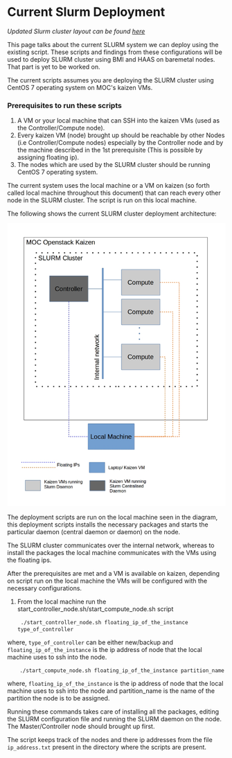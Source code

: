 # Current Slurm Deployment
*Updated Slurm cluster layout can be found [here](https://github.com/CCI-MOC/hpc/wiki/Current-Slurm-cluster)*

This page talks about the current SLURM system we can deploy using the existing script. These scripts and findings from these configurations will be used to deploy SLURM cluster using BMI and HAAS on baremetal nodes. That part is yet to be worked on.    

The current scripts assumes you are deploying the SLURM cluster using CentOS 7 operating system on MOC's kaizen VMs.  
  
### Prerequisites to run these scripts
1. A VM or your local machine that can SSH into the kaizen VMs (used as the Controller/Compute node).  
2. Every kaizen VM (node) brought up should be reachable by other Nodes (i.e Controller/Compute nodes) especially by the Controller node and by the machine described in the 1st prerequisite (This is possible by assigning floating ip).  
3. The nodes which are used by the SLURM cluster should be running CentOS 7 operating system.
  
The current system uses the local machine or a VM on kaizen (so forth called local machine throughout this document) that can reach every other node in the SLURM cluster. The script is run on this local machine.  
  
The following shows the current SLURM cluster deployment architecture:

![SLURM cluster deployment architecture](../_static/img/Slurm.jpg)  
  
The deployment scripts are run on the local machine seen in the diagram, this deployment scripts installs the necessary packages and starts the particular daemon (central daemon or daemon) on the node.

The SLURM cluster communicates over the internal network, whereas to install the packages the local machine communicates with the VMs using the floating ips.  
  
After the prerequisites are met and a VM is available on kaizen, depending on script run on the local machine the VMs will be configured with the necessary configurations.  
  
1. From the local machine run the start_controller_node.sh/start_compute_node.sh script

        ./start_controller_node.sh floating_ip_of_the_instance type_of_controller  
  
where, `type_of_controller` can be either new/backup and `floating_ip_of_the_instance` is the ip address of node that the local machine uses to ssh into the node.  
  
        ./start_compute_node.sh floating_ip_of_the_instance partition_name  
  
where, `floating_ip_of_the_instance` is the ip address of node that the local machine uses to ssh into the node and partition_name is the name of the partition the node is to be assigned.  
  
Running these commands takes care of installing all the packages, editing the SLURM configuration file and running the SLURM daemon on the node. The Master/Controller node should brought up first.

The script keeps track of the nodes and there ip addresses from the file `ip_address.txt` present in the directory where the scripts are present.

